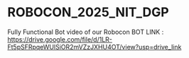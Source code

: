# ROBOCON_2025_NIT_DGP

Fully Functional Bot video of our Robocon BOT
LINK : https://drive.google.com/file/d/1LR-Ft5pSFRpqeWUlSiOR2mVZzJXHU4OT/view?usp=drive_link
